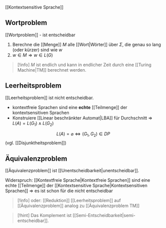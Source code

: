 [[Kontextsensitive Sprache]]
## Wortproblem
[[Wortproblem]] - ist entscheidbar

1. Berechne die [[Menge]] $M$ alle [[Wort|Wörter]] über $\Sigma$, die genau so lang (oder kürzer) sind wie $w$
2. $w \in M \Rightarrow w \in L(G)$

> [!info] $M$ ist endlich und kann in endlicher Zeit durch eine [[Turing Machine|TM]] berechnet werden.

## Leerheitsproblem
[[Leerheitsproblem]] ist nicht entscheidbar.

- kontextfreie Sprachen sind eine **echte** [[Teilmenge]] der kontextsensitiven Sprachen
- Konstruiere [[Linear beschränkter Automat|LBA]] für Durchschnitt => $L(A) = L(G_{1}) \land L(G_{2})$

$$L(A) = \varnothing \Longleftrightarrow (G_{1}, G_{2}) \in DP$$
(vgl. [[Disjunktheitsproblem]])
## Äquivalenzproblem
[[Äquivalenzproblem]] ist [[Unentscheidbarkeit|unentscheidbar]].

Widerspruch: [[Kontextfreie Sprache|Kontextfreie Sprachen]] sind eine echte [[Teilmenge]] der [[Kontextsensitive Sprache|Kontextsensitiven Sprachen]] => es ist schon für die nicht entscheidbar

> [!info] oder: [[Reduktion]] [[Leerheitsproblem]] auf [[Äquivalenzproblem]] analog zu [[Äquivalenzproblem TM]]

> [!hint] Das Komplement ist [[Semi-Entscheidbarkeit|semi-entscheidbar]].
